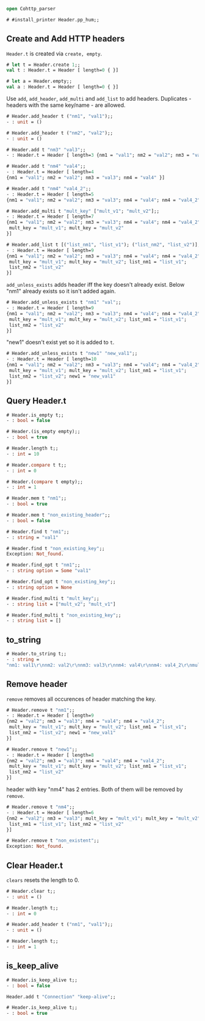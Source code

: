 ```ocaml
open Cohttp_parser
```
```ocaml
# #install_printer Header.pp_hum;;
```
## Create and Add HTTP headers

`Header.t` is created via `create, empty`.

```ocaml
# let t = Header.create 1;;
val t : Header.t = Header [ length=0 { }]

# let a = Header.empty;;
val a : Header.t = Header [ length=0 { }]
```

Use `add`, `add_header`, `add_multi` and `add_list` to add headers. Duplicates - headers with the same key/name - are allowed.

```ocaml
# Header.add_header t ("nm1", "val1");;
- : unit = ()

# Header.add_header t ("nm2", "val2");;
- : unit = ()

# Header.add t "nm3" "val3";;
- : Header.t = Header [ length=3 {nm1 = "val1"; nm2 = "val2"; nm3 = "val3" }]

# Header.add t "nm4" "val4";;
- : Header.t = Header [ length=4
{nm1 = "val1"; nm2 = "val2"; nm3 = "val3"; nm4 = "val4" }]

# Header.add t "nm4" "val4_2";;
- : Header.t = Header [ length=5
{nm1 = "val1"; nm2 = "val2"; nm3 = "val3"; nm4 = "val4"; nm4 = "val4_2" }]

# Header.add_multi t "mult_key" ["mult_v1"; "mult_v2"];;
- : Header.t = Header [ length=7
{nm1 = "val1"; nm2 = "val2"; nm3 = "val3"; nm4 = "val4"; nm4 = "val4_2";
 mult_key = "mult_v1"; mult_key = "mult_v2"
}]

# Header.add_list t [("list_nm1", "list_v1"); ("list_nm2", "list_v2")];;
- : Header.t = Header [ length=9
{nm1 = "val1"; nm2 = "val2"; nm3 = "val3"; nm4 = "val4"; nm4 = "val4_2";
 mult_key = "mult_v1"; mult_key = "mult_v2"; list_nm1 = "list_v1";
 list_nm2 = "list_v2"
}]
```

`add_unless_exists` adds header iff the key doesn't already exist. Below "nm1" already exists so it isn't added again.

```ocaml
# Header.add_unless_exists t "nm1" "val";;
- : Header.t = Header [ length=9
{nm1 = "val1"; nm2 = "val2"; nm3 = "val3"; nm4 = "val4"; nm4 = "val4_2";
 mult_key = "mult_v1"; mult_key = "mult_v2"; list_nm1 = "list_v1";
 list_nm2 = "list_v2"
}]
```

"new1" doesn't exist yet so it is added to `t`.

```ocaml
# Header.add_unless_exists t "new1" "new_val1";;
- : Header.t = Header [ length=10
{nm1 = "val1"; nm2 = "val2"; nm3 = "val3"; nm4 = "val4"; nm4 = "val4_2";
 mult_key = "mult_v1"; mult_key = "mult_v2"; list_nm1 = "list_v1";
 list_nm2 = "list_v2"; new1 = "new_val1"
}]
```

## Query Header.t  
 
```ocaml
# Header.is_empty t;;
- : bool = false

# Header.(is_empty empty);;
- : bool = true

# Header.length t;;
- : int = 10

# Header.compare t t;;
- : int = 0

# Header.(compare t empty);;
- : int = 1

# Header.mem t "nm1";;
- : bool = true

# Header.mem t "non_existing_header";;
- : bool = false

# Header.find t "nm1";;
- : string = "val1"

# Header.find t "non_existing_key";;
Exception: Not_found.

# Header.find_opt t "nm1";;
- : string option = Some "val1"

# Header.find_opt t "non_existing_key";;
- : string option = None

# Header.find_multi t "mult_key";;
- : string list = ["mult_v2"; "mult_v1"]

# Header.find_multi t "non_existing_key";;
- : string list = []
```

## to_string

```ocaml
# Header.to_string t;;
- : string =
"nm1: val1\r\nnm2: val2\r\nnm3: val3\r\nnm4: val4\r\nnm4: val4_2\r\nmult_key: mult_v1\r\nmult_key: mult_v2\r\nlist_nm1: list_v1\r\nlist_nm2: list_v2\r\nnew1: new_val1\r\n\r\n"
```
## Remove header

`remove` removes all occurences of header matching the key.

```ocaml
# Header.remove t "nm1";;
- : Header.t = Header [ length=9
{nm2 = "val2"; nm3 = "val3"; nm4 = "val4"; nm4 = "val4_2";
 mult_key = "mult_v1"; mult_key = "mult_v2"; list_nm1 = "list_v1";
 list_nm2 = "list_v2"; new1 = "new_val1"
}]

# Header.remove t "new1";;
- : Header.t = Header [ length=8
{nm2 = "val2"; nm3 = "val3"; nm4 = "val4"; nm4 = "val4_2";
 mult_key = "mult_v1"; mult_key = "mult_v2"; list_nm1 = "list_v1";
 list_nm2 = "list_v2"
}]
```

header with key "nm4" has 2 entries. Both of them will be removed by `remove`.
```ocaml
# Header.remove t "nm4";;
- : Header.t = Header [ length=6
{nm2 = "val2"; nm3 = "val3"; mult_key = "mult_v1"; mult_key = "mult_v2";
 list_nm1 = "list_v1"; list_nm2 = "list_v2"
}]

# Header.remove t "non_existent";;
Exception: Not_found.
```

## Clear Header.t

`clears` resets the length to 0.

```ocaml
# Header.clear t;;
- : unit = ()

# Header.length t;;
- : int = 0

# Header.add_header t ("nm1", "val1");;
- : unit = ()

# Header.length t;;
- : int = 1
```

## is_keep_alive

```ocaml
# Header.is_keep_alive t;;
- : bool = false
```

```ocaml
Header.add t "Connection" "keep-alive";;
```

```ocaml
# Header.is_keep_alive t;;
- : bool = true
```
